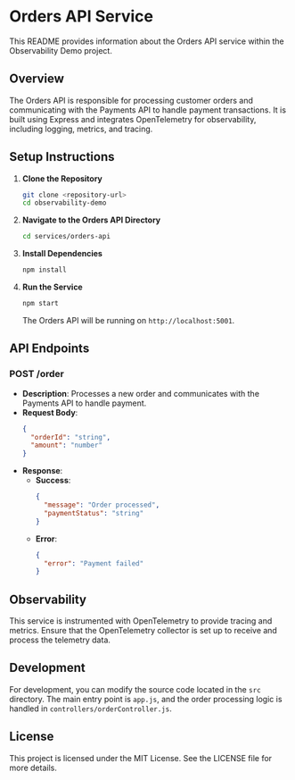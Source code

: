 # Orders API Service

This README provides information about the Orders API service within the Observability Demo project.

## Overview

The Orders API is responsible for processing customer orders and communicating with the Payments API to handle payment transactions. It is built using Express and integrates OpenTelemetry for observability, including logging, metrics, and tracing.

## Setup Instructions

1. **Clone the Repository**
   ```bash
   git clone <repository-url>
   cd observability-demo
   ```

2. **Navigate to the Orders API Directory**
   ```bash
   cd services/orders-api
   ```

3. **Install Dependencies**
   ```bash
   npm install
   ```

4. **Run the Service**
   ```bash
   npm start
   ```

   The Orders API will be running on `http://localhost:5001`.

## API Endpoints

### POST /order

- **Description**: Processes a new order and communicates with the Payments API to handle payment.
- **Request Body**:
  ```json
  {
    "orderId": "string",
    "amount": "number"
  }
  ```
- **Response**:
  - **Success**:
    ```json
    {
      "message": "Order processed",
      "paymentStatus": "string"
    }
    ```
  - **Error**:
    ```json
    {
      "error": "Payment failed"
    }
    ```

## Observability

This service is instrumented with OpenTelemetry to provide tracing and metrics. Ensure that the OpenTelemetry collector is set up to receive and process the telemetry data.

## Development

For development, you can modify the source code located in the `src` directory. The main entry point is `app.js`, and the order processing logic is handled in `controllers/orderController.js`.

## License

This project is licensed under the MIT License. See the LICENSE file for more details.